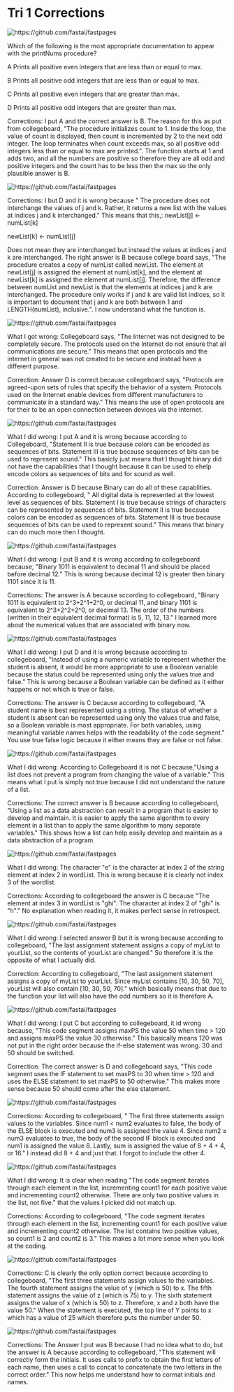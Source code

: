 # Tri 1 Corrections

![]({{site.baseurl}}/images/1.png "https://github.com/fastai/fastpages") 

Which of the following is the most appropriate documentation to appear with the printNums procedure?

A
Prints all positive even integers that are less than or equal to max.

B
Prints all positive odd integers that are less than or equal to max.

C
Prints all positive even integers that are greater than max.

D
Prints all positive odd integers that are greater than max.

Corrections: I put A and the correct answer is B. The reason for this as put from collegeboard, "The procedure initializes count to 1. Inside the loop, the value of count is displayed, then count is incremented by 2 to the next odd integer. The loop terminates when count exceeds max, so all positive odd integers less than or equal to max are printed.".  The function starts at 1 and adds two, and all the numbers are positive so therefore they are all odd and positive integers and the count has to be less then the max so the only plausible answer is B. 

![]({{site.baseurl}}/images/2.png "https://github.com/fastai/fastpages")

Corrections: I but D and it is wrong because " The procedure does not interchange the values of j and k. Rather, it returns a new list with the values at indices j and k interchanged."
 This means that this,:
 newList[j] ← numList[k]

newList[k] ← numList[j]

Does not mean they are interchanged but instead the values at indices j and k are interchanged. The right answer is B because college board says, "The procedure creates a copy of numList called newList. The element at newList[j] is assigned the element at numList[k], and the element at newList[k] is assigned the element at numList[j]. Therefore, the difference between numList and newList is that the elements at indices j and k are interchanged. The procedure only works if j and k are valid list indices, so it is important to document that j and k are both between 1 and LENGTH(numList), inclusive.". I now understand what the function is. 

![]({{site.baseurl}}/images/3.png "https://github.com/fastai/fastpages")

What I got wrong: Collegeboard says, "The Internet was not designed to be completely secure. The protocols used on the Internet do not ensure that all communications are secure." This means that open protocols and the internet in general was not created to be secure and instead have a different purpose. 

Correction: Answer D is correct because collegeboard says, "Protocols are agreed-upon sets of rules that specify the behavior of a system. Protocols used on the Internet enable devices from different manufacturers to communicate in a standard way." This means the use of open protocols are for their to be an open connection between devices via the internet. 

![]({{site.baseurl}}/images/4.png "https://github.com/fastai/fastpages")


What I did wrong: I put A and it is wrong because according to Collegeboard, "Statement II is true because colors can be encoded as sequences of bits. Statement III is true because sequences of bits can be used to represent sound." This basicly just means that I thought binary did not have the capabilities that I thought because it can be used to ehelp encode colors as sequences of bits and for sound as well.

Correction: Answer is D because Binary can do all of these capablities. According to collegeboard, " All digital data is represented at the lowest level as sequences of bits. Statement I is true because strings of characters can be represented by sequences of bits. Statement II is true because colors can be encoded as sequences of bits. Statement III is true because sequences of bits can be used to represent sound." This means that binary can do much more then I thought. 

![]({{site.baseurl}}/images/5.png "https://github.com/fastai/fastpages")

What I did wrong: I put B and it is wrong according to collegeboard because, "Binary 1011 is equivalent to decimal 11 and should be placed before decimal 12." This is wrong because decimal 12 is greater then binary 1101 since it is 11.

Corrections: The answer is A because sccording to collegeboard, "Binary 1011 is equivalent to 2^3+2^1+2^0, or decimal 11, and binary 1101 is equivalent to 2^3+2^2+2^0, or decimal 13. The order of the numbers (written in their equivalent decimal format) is 5, 11, 12, 13." I learned more about the numerical values that are associated with binary now. 

![]({{site.baseurl}}/images/6.png "https://github.com/fastai/fastpages")

What I did wrong: I put D and it is wrong because according to collegeboard, "Instead of using a numeric variable to represent whether the student is absent, it would be more appropriate to use a Boolean variable because the status could be represented using only the values true and false." This is wrong because a Boolean variable can be defined as it either happens or not which is true or false. 

Corrections: The answer is C because according to collegeboard, "A student name is best represented using a string. The status of whether a student is absent can be represented using only the values true and false, so a Boolean variable is most appropriate. For both variables, using meaningful variable names helps with the readability of the code segment." You use true false logic because it either means they are false or not false. 

![]({{site.baseurl}}/images/7.png "https://github.com/fastai/fastpages")

What I did wrong: According to Collegeboard it is not C because,"Using a list does not prevent a program from changing the value of a variable." This means what I put is simply not true because I did not understand the nature of a list. 

Corrections: The correct answer is B because according to collegeboard, "Using a list as a data abstraction can result in a program that is easier to develop and maintain. It is easier to apply the same algorithm to every element in a list than to apply the same algorithm to many separate variables." This shows how a list can help easily develop and maintain as a data abstraction of a program.

 ![]({{site.baseurl}}/images/8.png "https://github.com/fastai/fastpages")

 What I did wrong: 
The character "e" is the character at index 2 of the string element at index 2 in wordList. This is wrong because it is clearly not index 3 of the wordlist. 

 Corrections: According to collegeboard the answer is C because "The element at index 3 in wordList is "ghi". The character at index 2 of "ghi" is "h"." No explanation when reading it, it makes perfect sense in retrospect. 
 

![]({{site.baseurl}}/images/9.png "https://github.com/fastai/fastpages")

What I did wrong: I selected answer B but it is wrong because according to collegeboard, "The last assignment statement assigns a copy of myList to yourList, so the contents of yourList are changed." So therefore it is the opposite of what I actually did.

Correction: According to collegeboard, "The last assignment statement assigns a copy of myList to yourList. Since myList contains [10, 30, 50, 70], yourList will also contain [10, 30, 50, 70]." which basically means that due to the function your list will also have the odd numbers so it is therefore A. 

![]({{site.baseurl}}/images/10.png "https://github.com/fastai/fastpages")

What I did wrong: I put C but according to collegeboard, it id wrong because, "This code segment assigns maxPS the value 50 when time > 120 and assigns maxPS the value 30 otherwise." This basically means 120 was not put in the right order because the if-else statement was wrong. 30 and 50 should be switched. 

Correction: The correct answer is D and collegeboard says, "This code segment uses the IF statement to set maxPS to 30 when time > 120 and uses the ELSE statement to set maxPS to 50 otherwise." This makes more sense because 50 should come after the else statement. 

![]({{site.baseurl}}/images/11.png "https://github.com/fastai/fastpages")

Corrections: According to collegeboard, " The first three statements assign values to the variables. Since num1 < num2 evaluates to false, the body of the ELSE block is executed and num3 is assigned the value 4. Since num2 ≥ num3 evaluates to true, the body of the second IF block is executed and num1 is assigned the value 8. Lastly, sum is assigned the value of 8 + 4 + 4, or 16." I instead did 8 + 4 and just that. I forgot to include the other 4. 

![]({{site.baseurl}}/images/12.png "https://github.com/fastai/fastpages")

What I did wrong: It is clear when reading "The code segment iterates through each element in the list, incrementing count1 for each positive value and incrementing count2 otherwise. There are only two positive values in the list, not five." that the values I picked did not match up. 

Corrections: According to collegeboard, "The code segment iterates through each element in the list, incrementing count1 for each positive value and incrementing count2 otherwise. The list contains two positive values, so count1 is 2 and count2 is 3." This makes a lot more sense when you look at the coding.

![]({{site.baseurl}}/images/13.png "https://github.com/fastai/fastpages")

Corrections: C is clearly the only option correct because according to collegeboard, "The first three statements assign values to the variables. The fourth statement assigns the value of y (which is 50) to x. The fifth statement assigns the value of z (which is 75) to y. The sixth statement assigns the value of x (which is 50) to z. Therefore, x and z both have the value 50." When the statement is executed, the top line of Y points to x which has a value of 25 which therefore puts the number under 50. 


![]({{site.baseurl}}/images/14.png "https://github.com/fastai/fastpages")

Corrections: The Answer I put was B because I had no idea what to do, but the answer is A because according to collegeboard, "This statement will correctly form the initials. It uses calls to prefix to obtain the first letters of each name, then uses a call to concat to concatenate the two letters in the correct order." This now helps me understand how to cormat initials and names. 